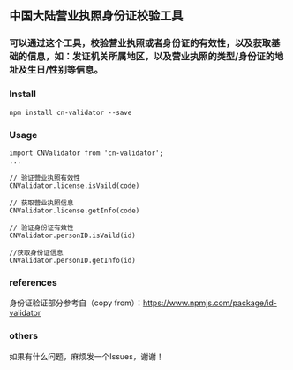 ## 中国大陆营业执照身份证校验工具
###  可以通过这个工具，校验营业执照或者身份证的有效性，以及获取基础的信息，如：发证机关所属地区，以及营业执照的类型/身份证的地址及生日/性别等信息。

### Install

```
npm install cn-validator --save
```

### Usage

```
import CNValidator from 'cn-validator';
...

// 验证营业执照有效性
CNValidator.license.isVaild(code)

// 获取营业执照信息
CNValidator.license.getInfo(code)

// 验证身份证有效性
CNValidator.personID.isVaild(id)

//获取身份证信息
CNValidator.personID.getInfo(id)
```
### references
身份证验证部分参考自（copy from）：https://www.npmjs.com/package/id-validator

### others
如果有什么问题，麻烦发一个Issues，谢谢！
